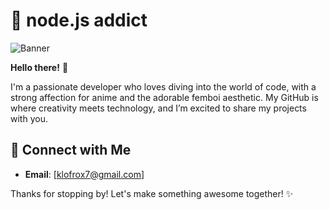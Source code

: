 # 🌸 node.js addict 

![Banner](https://i.hizliresim.com/mlr01bw.png)

**Hello there!** 👋

I'm a passionate developer who loves diving into the world of code, with a strong affection for anime and the adorable femboi aesthetic. My GitHub is where creativity meets technology, and I’m excited to share my projects with you.

## 💬 Connect with Me
- **Email**: [klofrox7@gmail.com]

Thanks for stopping by! Let's make something awesome together! ✨

